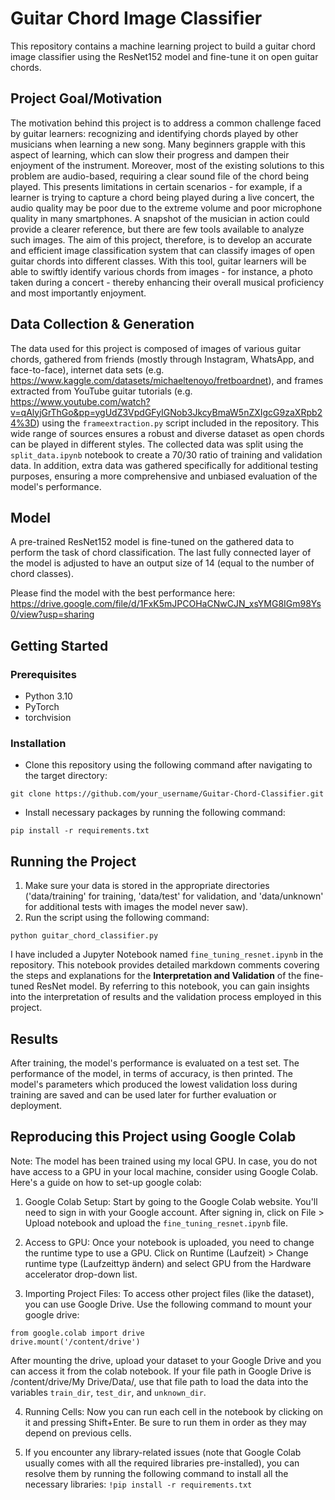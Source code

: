 # Guitar Chord Image Classifier
This repository contains a machine learning project to build a guitar chord image classifier using the ResNet152 model and fine-tune it on open guitar chords.

## Project Goal/Motivation
The motivation behind this project is to address a common challenge faced by guitar learners: recognizing and identifying chords played by other musicians when learning a new song. Many beginners grapple with this aspect of learning, which can slow their progress and dampen their enjoyment of the instrument. Moreover, most of the existing solutions to this problem are audio-based, requiring a clear sound file of the chord being played. This presents limitations in certain scenarios - for example, if a learner is trying to capture a chord being played during a live concert, the audio quality may be poor due to the extreme volume and poor microphone quality in many smartphones. A snapshot of the musician in action could provide a clearer reference, but there are few tools available to analyze such images. The aim of this project, therefore, is to develop an accurate and efficient image classification system that can classify images of open guitar chords into different classes. With this tool, guitar learners will be able to swiftly identify various chords from images - for instance, a photo taken during a concert - thereby enhancing their overall musical proficiency and most importantly enjoyment.

## Data Collection & Generation
The data used for this project is composed of images of various guitar chords, gathered from friends (mostly through Instagram, WhatsApp, and face-to-face), internet data sets (e.g. https://www.kaggle.com/datasets/michaeltenoyo/fretboardnet), and frames extracted from YouTube guitar tutorials (e.g. https://www.youtube.com/watch?v=qAlyjGrThGo&pp=ygUdZ3VpdGFyIGNob3JkcyBmaW5nZXIgcG9zaXRpb24%3D) using the `frameextraction.py` script included in the repository. This wide range of sources ensures a robust and diverse dataset as open chords can be played in different styles. The collected data was split using the `split_data.ipynb` notebook to create a 70/30 ratio of training and validation data. In addition, extra data was gathered specifically for additional testing purposes, ensuring a more comprehensive and unbiased evaluation of the model's performance.

## Model
A pre-trained ResNet152 model is fine-tuned on the gathered data to perform the task of chord classification. The last fully connected layer of the model is adjusted to have an output size of 14 (equal to the number of chord classes).

Please find the model with the best performance here: https://drive.google.com/file/d/1FxK5mJPCOHaCNwCJN_xsYMG8IGm98Ys0/view?usp=sharing

## Getting Started
### Prerequisites
- Python 3.10
- PyTorch
- torchvision

### Installation
- Clone this repository using the following command after navigating to the target directory:

```
git clone https://github.com/your_username/Guitar-Chord-Classifier.git
```

- Install necessary packages by running the following command:

```
pip install -r requirements.txt
```

## Running the Project
1. Make sure your data is stored in the appropriate directories ('data/training' for training, 'data/test' for validation, and 'data/unknown' for additional tests with images the model never saw).
2. Run the script using the following command:

```python guitar_chord_classifier.py```

I have included a Jupyter Notebook named `fine_tuning_resnet.ipynb` in the repository. This notebook provides detailed markdown comments covering the steps and explanations for the **Interpretation and Validation** of the fine-tuned ResNet model. By referring to this notebook, you can gain insights into the interpretation of results and the validation process employed in this project.

## Results
After training, the model's performance is evaluated on a test set. The performance of the model, in terms of accuracy, is then printed. The model's parameters which produced the lowest validation loss during training are saved and can be used later for further evaluation or deployment.

## Reproducing this Project using Google Colab
Note: The model has been trained using my local GPU. In case, you do not have access to a GPU in your local machine, consider using Google Colab. Here's a guide on how to set-up google colab: 

1. Google Colab Setup: Start by going to the Google Colab website. You'll need to sign in with your Google account. After signing in, click on File > Upload notebook and upload the `fine_tuning_resnet.ipynb` file.

2. Access to GPU: Once your notebook is uploaded, you need to change the runtime type to use a GPU. Click on Runtime (Laufzeit) > Change runtime type (Laufzeittyp ändern) and select GPU from the Hardware accelerator drop-down list.

3. Importing Project Files: To access other project files (like the dataset), you can use Google Drive. Use the following command to mount your google drive: 

 ```
 from google.colab import drive
 drive.mount('/content/drive')
 ```

 After mounting the drive, upload your dataset to your Google Drive and you can access it from the colab notebook. If your file path in Google Drive is /content/drive/My Drive/Data/, use that file path to load the data into the variables `train_dir`, `test_dir`, and `unknown_dir`.

4. Running Cells: Now you can run each cell in the notebook by clicking on it and pressing Shift+Enter. Be sure to run them in order as they may depend on previous cells.

5. If you encounter any library-related issues (note that Google Colab usually comes with all the required libraries pre-installed), you can resolve them by running the  following command to install all the necessary libraries:
 ```!pip install -r requirements.txt```